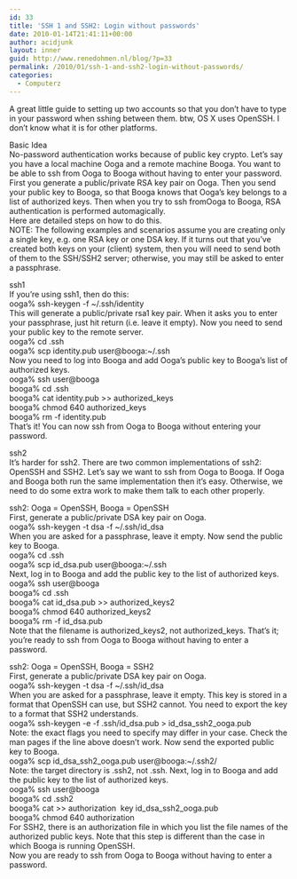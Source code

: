 ```yaml
---
id: 33
title: 'SSH 1 and SSH2: Login without passwords'
date: 2010-01-14T21:41:11+00:00
author: acidjunk
layout: inner
guid: http://www.renedohmen.nl/blog/?p=33
permalink: /2010/01/ssh-1-and-ssh2-login-without-passwords/
categories:
  - Computerz
---
```

<div>
  <p>
    A great little guide to setting up two accounts so that you don’t have to type in your password when sshing between them. btw, OS X uses OpenSSH. I don’t know what it is for other platforms.
  </p>
  
  <p>
    Basic Idea<br /> No-password authentication works because of public key crypto. Let’s say you have a local machine Ooga and a remote machine Booga. You want to be able to ssh from Ooga to Booga without having to enter your password. First you generate a public/private RSA key pair on Ooga. Then you send your public key to Booga, so that Booga knows that Ooga’s key belongs to a list of authorized keys. Then when you try to ssh fromOoga to Booga, RSA authentication is performed automagically.<br /> Here are detailed steps on how to do this.<br /> NOTE: The following examples and scenarios assume you are creating only a single key, e.g. one RSA key or one DSA key. If it turns out that you’ve created both keys on your (client) system, then you will need to send both of them to the SSH/SSH2 server; otherwise, you may still be asked to enter a passphrase.
  </p>
  
  <p>
    ssh1<br /> If you’re using ssh1, then do this:<br /> ooga% ssh-keygen -f ~/.ssh/identity<br /> This will generate a public/private rsa1 key pair. When it asks you to enter your passphrase, just hit return (i.e. leave it empty). Now you need to send your public key to the remote server.<br /> ooga% cd .ssh<br /> ooga% scp identity.pub user@booga:~/.ssh<br /> Now you need to log into Booga and add Ooga’s public key to Booga’s list of authorized keys.<br /> ooga% ssh user@booga<br /> booga% cd .ssh<br /> booga% cat identity.pub >> authorized_keys<br /> booga% chmod 640 authorized_keys<br /> booga% rm -f identity.pub<br /> That’s it! You can now ssh from Ooga to Booga without entering your password.
  </p>
  
  <p>
    ssh2<br /> It’s harder for ssh2. There are two common implementations of ssh2: OpenSSH and SSH2. Let’s say we want to ssh from Ooga to Booga. If Ooga and Booga both run the same implementation then it’s easy. Otherwise, we need to do some extra work to make them talk to each other properly.
  </p>
  
  <p>
    ssh2: Ooga = OpenSSH, Booga = OpenSSH<br /> First, generate a public/private DSA key pair on Ooga.<br /> ooga% ssh-keygen -t dsa -f ~/.ssh/id_dsa<br /> When you are asked for a passphrase, leave it empty. Now send the public key to Booga.<br /> ooga% cd .ssh<br /> ooga% scp id_dsa.pub user@booga:~/.ssh<br /> Next, log in to Booga and add the public key to the list of authorized keys.<br /> ooga% ssh user@booga<br /> booga% cd .ssh<br /> booga% cat id_dsa.pub >> authorized_keys2<br /> booga% chmod 640 authorized_keys2<br /> booga% rm -f id_dsa.pub<br /> Note that the filename is authorized_keys2, not authorized_keys. That’s it; you’re ready to ssh from Ooga to Booga without having to enter a password.
  </p>
  
  <p>
    ssh2: Ooga = OpenSSH, Booga = SSH2<br /> First, generate a public/private DSA key pair on Ooga.<br /> ooga% ssh-keygen -t dsa -f ~/.ssh/id_dsa<br /> When you are asked for a passphrase, leave it empty. This key is stored in a format that OpenSSH can use, but SSH2 cannot. You need to export the key to a format that SSH2 understands.<br /> ooga% ssh-keygen -e -f .ssh/id_dsa.pub > id_dsa_ssh2_ooga.pub<br /> Note: the exact flags you need to specify may differ in your case. Check the man pages if the line above doesn’t work. Now send the exported public key to Booga.<br /> ooga% scp id_dsa_ssh2_ooga.pub user@booga:~/.ssh2/<br /> Note: the target directory is .ssh2, not .ssh. Next, log in to Booga and add the public key to the list of authorized keys.<br /> ooga% ssh user@booga<br /> booga% cd .ssh2<br /> booga% cat >> authorization  key id_dsa_ssh2_ooga.pub<br /> booga% chmod 640 authorization<br /> For SSH2, there is an authorization file in which you list the file names of the authorized public keys. Note that this step is different than the case in which Booga is running OpenSSH.<br /> Now you are ready to ssh from Ooga to Booga without having to enter a password.
  </p>
</div>